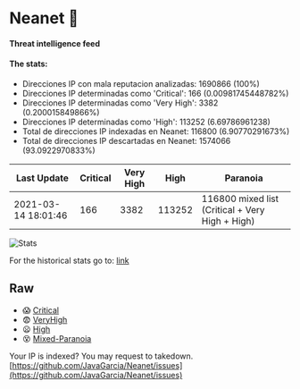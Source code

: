 # Neanet :hocho:
#### Threat intelligence feed
#### The stats:

- Direcciones IP con mala reputacion analizadas: 1690866 (100%)
- Direcciones IP determinadas como 'Critical':  166 (0.00981745448782%)
- Direcciones IP determinadas como 'Very High':  3382 (0.200015849866%)
- Direcciones IP determinadas como 'High':  113252 (6.69786961238)
- Total de direcciones IP indexadas en Neanet:  116800 (6.90770291673%)
- Total de direcciones IP descartadas en Neanet:  1574066 (93.0922970833%)

| Last Update | Critical | Very High | High | Paranoia |
| --- | --- | --- | --- | --- |
| 2021-03-14 18:01:46 | 166 | 3382 | 113252 | 116800 mixed list (Critical + Very High + High)|

![Stats](https://docs.google.com/spreadsheets/d/e/2PACX-1vSnaNMIXVabIpDJjufMlzH7poXnshF3mgd8Is1g9ytUEzVsP5my4Trn8f-xkoLLQ38xpL3HtmUexLo6/pubchart?oid=501124687&format=image)

For the historical stats go to: [link](/stats.csv)
## Raw
- :scream: [Critical](https://raw.githubusercontent.com/JavaGarcia/Neanet/master/blacklists/neanet_critical.txt)
- :fearful: [VeryHigh](https://raw.githubusercontent.com/JavaGarcia/Neanet/master/blacklists/neanet_veryHigh.txtt)
- :frowning: [High](https://raw.githubusercontent.com/JavaGarcia/Neanet/master/blacklists/neanet_high.txt)
- :dizzy_face: [Mixed-Paranoia](https://raw.githubusercontent.com/JavaGarcia/Neanet/master/blacklists/neanet_all.txt)


Your IP is indexed? You may request to takedown. [https://github.com/JavaGarcia/Neanet/issues](https://github.com/JavaGarcia/Neanet/issues)































































































































































































































































































































































































































































































































































































































































































































































































































































































































































































































































































































































































































































































































































































































































































































































































































































































































































































































































































































































































































































































































































































































































































































































































































































































































































































































































































































































































































































































































































































































































































































































































































































































































































































































































































































































































































































































































































































































































































































































































































































































































































































































































































































































































































































































































































































































































































































































































































































































































































































































































